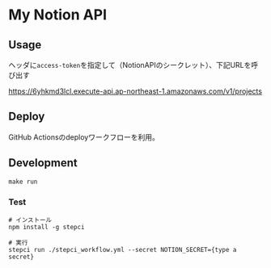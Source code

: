 # My Notion API

## Usage

ヘッダに`access-token`を指定して（NotionAPIのシークレット）、下記URLを呼び出す

https://6yhkmd3lcl.execute-api.ap-northeast-1.amazonaws.com/v1/projects

## Deploy

GitHub Actionsのdeployワークフローを利用。

## Development

```shell
make run
```

### Test

```shell
# インストール
npm install -g stepci

# 実行
stepci run ./stepci_workflow.yml --secret NOTION_SECRET={type a secret}
```
